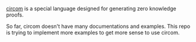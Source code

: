 [circom](https://github.com/iden3/circom) is a special language designed for generating zero knowledge proofs.

So far, circom doesn't have many documentations and examples. This repo is trying to implement more examples to get more sense to use circom.
